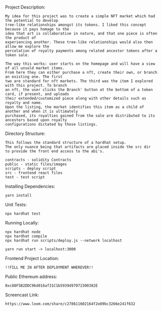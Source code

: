 Project Description:
    
    My idea for this project was to create a simple NFT market which had the potential to develop 
    tree-like relationships amongst its tokens. I liked this concept because it pays homage to the 
    idea that art is collaborative in nature, and that one piece is often the product of 
    experiencing another. These tree-like relationships would also then allow me explore the 
    percolation of royalty payments among related ancestor tokens after a token sale.

    The way this works: user starts on the homepage and will have a view of all unsold market items. 
    From here they can either purchase a nft, create their own, or branch an existing one. The first 
    two are standard for nft markets. The third was the item I explored with this project. To branch 
    an nft, the user clicks the Branch' button at the bottom of a token card, if present, and uploads 
    their extended/customized piece along with other details such as royalty and name. 
    Upon the listing, the market identifies this item as a child of another and when it is ultimately 
    purchased, its royalties gained from the sale are distributed to its ancestors based upon royalty 
    configurations dictated by those listings.

Directory Structure:

    This follows the standard structure of a hardhat setup. 
    The only nuance being that artifacts are placed inside the src dir 
    to provide the front end access to the abi's.

    contracts - solidity Contracts
    public - static files/images
    scripts - deploy script
    src - frontend react files
    test - test script

Installing Dependencies:

    yarn install

Unit Tests:

    npx hardhat test

Running Locally: 

    npx hardhat node
    npx hardhat compile
    npx hardhat run scripts/deploy.js --network localhost

    yarn run start -> localhost:3000

Frontend Project Location:

    !!FILL ME IN AFTER DEPLOYMENT WHEREVER!!

Public Ethereum address:

    0xc88F5B2DDC96d016af31C1b5939d97072300382E

Screencast Link:

    https://www.loom.com/share/c278611602164f2e89bc3266e241f632